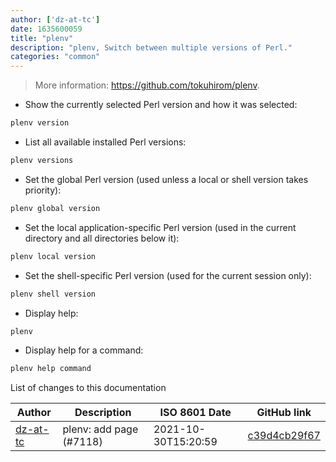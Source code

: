 ```yaml
---
author: ['dz-at-tc']
date: 1635600059
title: "plenv"
description: "plenv, Switch between multiple versions of Perl."
categories: "common"
---
```

> More information: <https://github.com/tokuhirom/plenv>.

- Show the currently selected Perl version and how it was selected:

```bash
plenv version
```

- List all available installed Perl versions:

```bash
plenv versions
```

- Set the global Perl version (used unless a local or shell version takes priority):

```bash
plenv global version
```

- Set the local application-specific Perl version (used in the current directory and all directories below it):

```bash
plenv local version
```

- Set the shell-specific Perl version (used for the current session only):

```bash
plenv shell version
```

- Display help:

```bash
plenv
```

- Display help for a command:

```bash
plenv help command
```
List of changes to this documentation


Author | Description | ISO 8601 Date | GitHub link
------|-----|-----|-----
[dz-at-tc](mailto:49352191+dz-at-tc@users.noreply.github.com) | plenv: add page (#7118) | 2021-10-30T15:20:59 | [c39d4cb29f67](https://github.com/tldr-pages/tldr/commit/c39d4cb29f67218f569c26b7e6e5bff37f63d7af)

